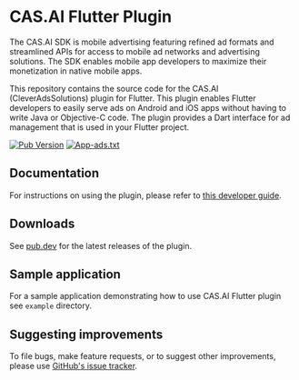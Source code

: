 # CAS.AI Flutter Plugin
The CAS.AI SDK is mobile advertising featuring refined ad formats and streamlined APIs for access to mobile ad networks and advertising solutions. The SDK enables mobile app developers to maximize their monetization in native mobile apps.

This repository contains the source code for the CAS.AI (CleverAdsSolutions) plugin for Flutter. This plugin enables Flutter developers to easily serve ads on Android and iOS apps without having to write Java or Objective-C code. The plugin provides a Dart interface for ad management that is used in your Flutter project.

[![Pub Version](https://img.shields.io/pub/v/clever_ads_solutions)](https://pub.dev/packages/clever_ads_solutions/versions)
[![App-ads.txt](https://img.shields.io/endpoint?url=https://raw.githubusercontent.com/cleveradssolutions/App-ads.txt/master/Shield.json)](https://github.com/cleveradssolutions/App-ads.txt)

## Documentation
For instructions on using the plugin, please refer to [this developer guide](https://github.com/cleveradssolutions/CAS-Flutter/wiki).

## Downloads
See [pub.dev](https://pub.dev/packages/clever_ads_solutions/versions) for the latest releases of the plugin.

## Sample application
For a sample application demonstrating how to use CAS.AI Flutter plugin see `example` directory.

## Suggesting improvements
To file bugs, make feature requests, or to suggest other improvements, please use [GitHub's issue tracker](https://github.com/cleveradssolutions/CAS-Flutter/issues).
